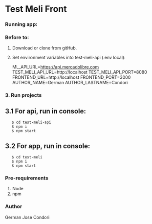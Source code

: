 # Test Meli Front

### Running app:


### Before to:

1. Download or clone from gitHub.
2. Set environment variables into test-meli-api (.env local):


    ML_API_URL=https://api.mercadolibre.com
    TEST_MELI_API_URL=http://localhost
    TEST_MELI_API_PORT=8080
    FRONTEND_URL=http://localhost
    FRONTEND_PORT=3000
    AUTHOR_NAME=German
    AUTHOR_LASTNAME=Condori
       

### 3. Run projects
## 3.1 For api, run in console: 
       $ cd test-meli-api
       $ npm i
       $ npm start

## 3.2 For app, run in console: 
       $ cd test-meli
       $ npm i
       $ npm start


### Pre-requirements
1. Node
2. npm


### Author

German Jose Condori
